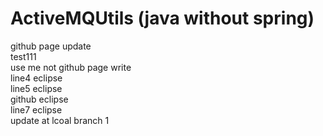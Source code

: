 # ActiveMQUtils (java without spring)
github page update </br>
test111  </br>
use me not github page write  </br>
line4 eclipse  </br>
line5 eclipse  </br>
github eclipse   </br>
line7 eclipse  </br>
update at lcoal branch 1
